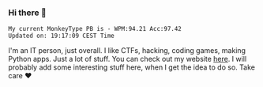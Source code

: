 ### Hi there 👋
<!-- PB START -->
```
My current MonkeyType PB is - WPM:94.21 Acc:97.42
Updated on: 19:17:09 CEST Time
```
<!-- PB END -->
I'm an IT person, just overall. I like CTFs, hacking, coding games, making Python apps. Just a lot of stuff.
You can check out my website [here](https://skill3472.github.io/).
I will probably add some interesting stuff here, when I get the idea to do so. Take care ❤️
